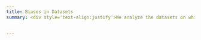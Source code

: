```yaml
---
title: Biases in Datasets
summary: <div style='text-align:justify'>We analyze the datasets on which NLP models are trained. Looking carefully into these datasets, we uncover <i>limitations</i> and <i>biases</i> in the data collection process as well as the evaluation process. Our findings indicate that the recent success of neural models on many NLP tasks has been <b>overestimated</b>, and  pave the way for the development of <b>more reliable</b> methods of evaluation. Click <a href='tag/improved_evaluation/'>here</a> for more details.</div>


---
```

